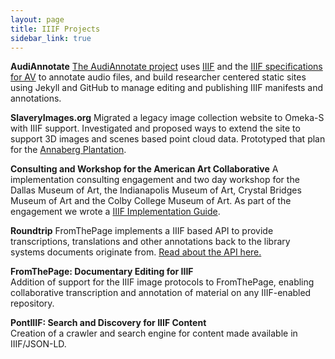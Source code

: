 ```yaml
---
layout: page
title: IIIF Projects
sidebar_link: true
---
```


**AudiAnnotate**
[The AudiAnnotate project](http://hipstas.org/audiannotate/) uses [IIIF](https://iiif.io/) and the [IIIF specifications for AV](https://iiif.io/community/groups/av/) to annotate audio files, and build researcher centered static sites using Jekyll and GitHub to manage editing and publishing IIIF manifests and annotations. 

**SlaveryImages.org** 
Migrated a legacy image collection website to Omeka-S with IIIF support.  Investigated and proposed ways to extend the site to support 3D images and scenes based point cloud data.  Prototyped that plan for the [Annaberg Plantation](http://slaveryimages.org/s/slaveryimages/page/annaberg).

**Consulting and Workshop for the American Art Collaborative**
A implementation consulting engagement and two day workshop for the Dallas Museum of Art, the Indianapolis Museum of Art, Crystal Bridges Museum of Art and the Colby College Museum of Art.  As part of the engagement we wrote a [IIIF Implementation Guide](http://iiif.io/assets/acc_implementation_guide_011017.pdf).

**Roundtrip**
FromThePage implements a IIIF based API to provide transcriptions, translations and other annotations back to the library systems documents originate from.  [Read about the API here.](https://github.com/benwbrum/fromthepage/wiki/FromThePage-Support-for-the-IIIF-Presentation-API-and-Web-Annotations)

**FromThePage: Documentary Editing for IIIF**  
Addition of support for the IIIF image protocols to FromThePage, enabling collaborative transcription and annotation of material on any IIIF-enabled repository.

**PontIIIF: Search and Discovery for IIIF Content**  
Creation of a crawler and search engine for content made available in IIIF/JSON-LD.
